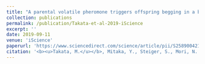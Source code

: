 ```yaml
---
title: "A parental volatile pheromone triggers offspring begging in a burying beetle"
collection: publications
permalink: /publication/Takata-et-al-2019-iScience
excerpt: ''
date: 2019-09-11
venue: 'iScience'
paperurl: 'https://www.sciencedirect.com/science/article/pii/S258900421930224X'
citation: '<b><u>Takata, M.</u></b>, Mitaka, Y., Steiger, S., Mori, N. (2019) <b><i>iScience</i></b> 19: 1260-1278.'
---
```


<!-- 論文の要約・解説など入れたければここ打つ -->
